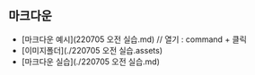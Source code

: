 ## 마크다운

- [마크다운 예시](220705 오전 실습.md) // 열기 : command + 클릭
- [이미지폴더](./220705 오전 실습.assets)
- [마크다운 실습](./220705 오전 실습.md)